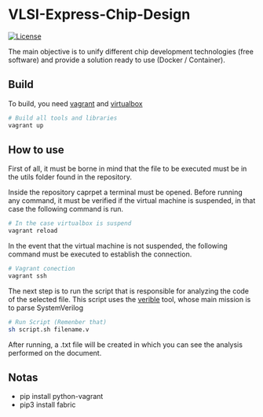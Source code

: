 # VLSI-Express-Chip-Design
[![License](https://img.shields.io/badge/License-Apache%202.0-blue.svg)](https://opensource.org/licenses/Apache-2.0)

The main objective is to unify different chip development technologies (free software) and provide a solution
ready to use (Docker / Container).

## Build
To build, you need [vagrant] and [virtualbox]

```bash
# Build all tools and libraries
vagrant up
```

## How to use
First of all, it must be borne in mind that the file to be executed must be in the utils folder found in the repository.

Inside the repository caprpet a terminal must be opened. Before running any command, it must be verified if the virtual machine is suspended, in that case the following command is run.

```bash
# In the case virtualbox is suspend
vagrant reload
```
In the event that the virtual machine is not suspended, the following command must be executed to establish the connection.

```bash
# Vagrant conection
vagrant ssh
```

The next step is to run the script that is responsible for analyzing the code of the selected file. This script uses the [verible] tool, whose main mission is to parse SystemVerilog

```bash
# Run Script (Remenber that)
sh script.sh filename.v
```
After running, a .txt file will be created in which you can see the analysis performed on the document.

## Notas
- pip install python-vagrant
- pip3 install fabric

[vagrant]:https://www.vagrantup.com/
[virtualbox]: https://www.virtualbox.org/
[verible]: https://github.com/google/verible/blob/master/README.md
